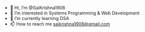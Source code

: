 - 👋 Hi, I’m @SaiKrishna1908
- 👀 I’m interested in Systems Programming & Web Development
- 🌱 I’m currently learning DSA
- 📫 How to reach me saikrishna1908@gmail.com

<!---
SaiKrishna1908/SaiKrishna1908 is a ✨ special ✨ repository because its `README.md` (this file) appears on your GitHub profile.
You can click the Preview link to take a look at your changes.
--->
